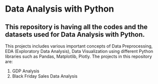 # Data Analysis with Python

## This repository is having all the codes and the datasets used for Data Analysis with Python.

This projects includes various important concepts of Data Preprocessing, EDA (Exploratory Data Analysis), Data Visualization using different Python libraries such as Pandas, Matplotlib, Plotly.
The projects in this repository are:

1. GDP Analysis
2. Black Friday Sales Data Analysis 
